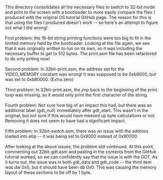 This directory consolidates all the necessary files to switch to 32-bit mode and print to the screen with a bootloader to more easily compare the files I produced with the original OS tutorial GitHub page. The reason for this is that using the files I produced doesn't work -- so here's an attempt to figure out what I did wrong!
<br><br>
First problem: the 16-bit string printing functions were too big to fit in the limited memory held by the bootloader. Looking at the file again, we see that it was originally written to run on its own, so it was including the necessary buffer to get to 512 bytes. The print.asm file has been refactored to do only priting now!
<br><br>
Second problem: In 32bit-print.asm, the address set for the VIDEO_MEMORY constant was wrong! It was supposed to be 0xb8000, but was set to 0xb80000. (Extra zero)
<br><br>
Third problem:  In 32bit-print.asm, the jmp back to the beginning of the print loop was missing, so it would only print the first character of the string.
<br><br>
Fourth problem: Not sure how big of an impact this had, but there was an additional label (gdt_null) immediately after gdt_start. This wasn't in the original, but not sure if this would have messed up byte calculations or not. Removing it does not seem to have had a significant impact.
<br><br>
Fifth problem: In 32bit-switch.asm, there was an issue with the address loaded into ebp -- it was being set to 0x9000 instead of 0x90000.
<br><br>
After looking at the above issues, the problem still continued. At this point, commenting out 32bit-gdt.asm and pasting in the contents from the GitHub tutorial worked, so we can confidently say that the issue is with the GDT. As it turns out, the issue was in both gdt_data and gdt_code -- the third item was dw 0x0, but it should have been db 0x0. This was causing the memory layout of these sections to be off by 1 byte.
